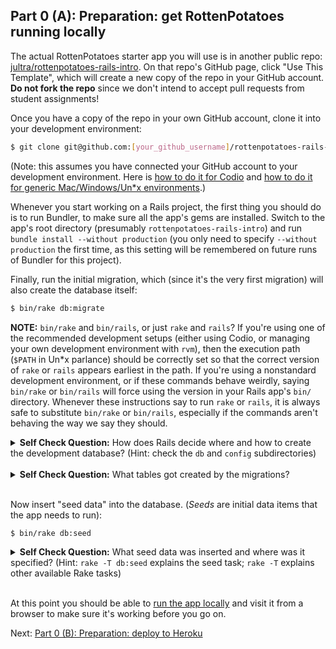## Part 0 (A): Preparation: get RottenPotatoes running locally


 The actual RottenPotatoes starter app you will use is in another
 public repo:
 [jultra/rottenpotatoes-rails-intro](https://github.com/jultra/rottenpotatoes-rails-intro).
 On that repo's GitHub page, click "Use This Template", which will
 create a new copy of the repo in your GitHub account.  **Do not fork
 the repo** since we don't intend to accept pull requests from student assignments!

Once you have a copy of the repo in your own GitHub account, clone it
into your development environment:

 ```sh
 $ git clone git@github.com:[your_github_username]/rottenpotatoes-rails-intro.git
 ```

(Note: this assumes you have connected your GitHub account to your
development environment.  Here is  [how to do it for
Codio](https://docs.codio.com/dashboard/account/#adding-your-public-key-to-github-or-bitbucket) 
and [how to do it for generic Mac/Windows/Un*x environments](https://docs.github.com/en/free-pro-team@latest/github/authenticating-to-github/adding-a-new-ssh-key-to-your-github-account).)

Whenever you start working on a Rails project, the first thing you should do is to run Bundler, to make sure all the app's gems are installed.  Switch to the app's root directory (presumably `rottenpotatoes-rails-intro`) and run `bundle install --without production` (you only need to specify `--without production` the first time, as this setting will be remembered on future runs of Bundler for this project).

Finally, run the initial migration, which (since it's the very first
migration) will also create the database itself:

```sh
$ bin/rake db:migrate
```

**NOTE:** `bin/rake` and `bin/rails`, or just `rake` and `rails`?
If you're using one of the recommended development setups (either
using Codio, or managing your own development environment with `rvm`),
then the execution path (`$PATH` in Un*x parlance) should be correctly
set so that the correct version of `rake` or `rails` appears earliest
in the path.  If you're using a nonstandard development environment,
or if these commands behave weirdly, saying `bin/rake` or `bin/rails`
will force using the version in your Rails app's `bin/` directory.
Whenever these instructions say to run `rake` or `rails`, it is always
safe to substitute `bin/rake` or `bin/rails`, especially if the
commands aren't behaving the way we say they should.


<details>
  <summary><strong>Self Check Question:</strong> How does Rails decide where and how to create the development database? (Hint: check the <code>db</code> and <code>config</code> subdirectories)</summary>
  <p><blockquote>The <code>rake db:migrate</code> command creates a local development database (following the specifications in <code>config/database.yml</code>) and runs the migrations in <code>db/migrate</code> to create the app's schema.  It also creates/updates the file <code>db/schema.rb</code> to reflect the latest database schema.  <strong>Note: it's important to keep this file under version control.</strong> </blockquote></p>
</details>
<br />

<details>
  <summary><strong>Self Check Question:</strong> What tables got created by the migrations?</summary>
  <p><blockquote>The <code>movies</code> table itself and the rails-internal <code>schema_migrations</code> table that records which migrations have been run.</blockquote></p>
</details>
<br />

Now insert "seed data" into the database. (_Seeds_ are initial data items that the app needs to run):

```sh
$ bin/rake db:seed
```

<details>
  <summary><strong>Self Check Question:</strong> What seed data was inserted and where was it specified? (Hint: <code>rake -T db:seed</code> explains the seed task; <code>rake -T</code> explains other available Rake tasks)</summary>
  <p><blockquote>A set of movie data which is specified in <code>db/seeds.rb</code></blockquote></p>
</details>
<br />

At this point you should be able to [run the app locally](https://github.com/saasbook/hw-hello-rails/blob/master/Codio.md) and visit
it from a browser to make sure it's working before you go on.


Next: [Part 0 (B): Preparation: deploy to Heroku](part_0_B.md)
